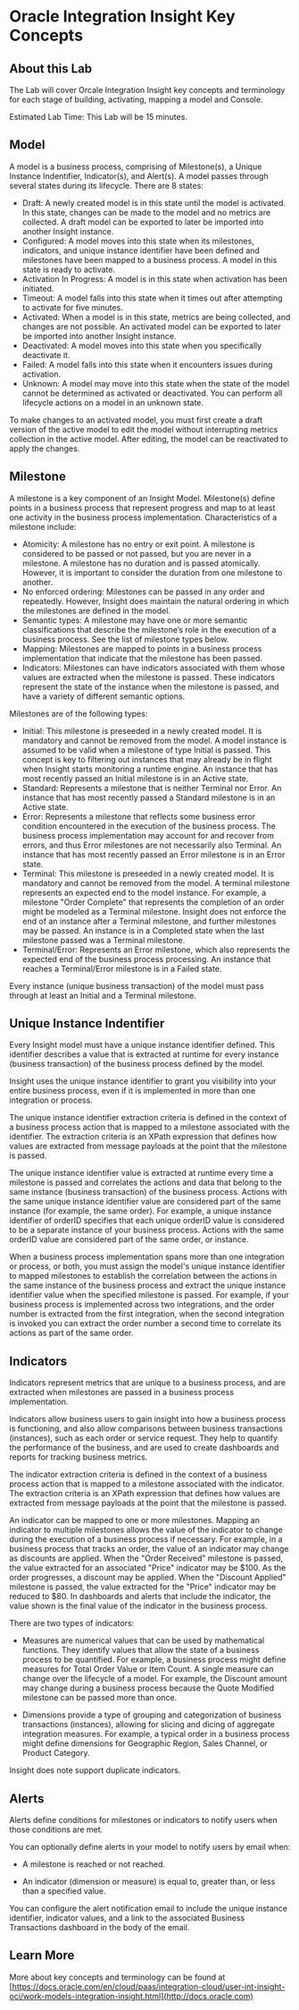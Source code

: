 # Oracle Integration Insight Key Concepts

## About this Lab

The Lab will cover Orcale Integration Insight key concepts and terminology for each stage of building, activating, mapping a model and Console. 

Estimated Lab Time: This Lab will be 15 minutes.


## Model
A model is a business process, comprising of Milestone(s), a Unique Instance Indentifier, Indicator(s), and Alert(s). A model passes through several states during its lifecycle. 
There are 8 states: 
* Draft: A newly created model is in this state until the model is activated. In this state, changes can be made to the model and no metrics are collected. A draft model can be exported to later be imported into another Insight instance.
* Configured: A model moves into this state when its milestones, indicators, and unique instance identifier have been defined and milestones have been mapped to a business process. A model in this state is ready to activate.
* Activation In Progress: A model is in this state when activation has been initiated.
* Timeout: A model falls into this state when it times out after attempting to activate for five minutes.
* Activated: When a model is in this state, metrics are being collected, and changes are not possible. An activated model can be exported to later be imported into another Insight instance.
* Deactivated: A model moves into this state when you specifically deactivate it.
* Failed: A model falls into this state when it encounters issues during activation.
* Unknown: A model may move into this state when the state of the model cannot be determined as activated or deactivated. You can perform all lifecycle actions on a model in an unknown state.

To make changes to an activated model, you must first create a draft version of the active model to edit the model without interrupting metrics collection in the active model. After editing, the model can be reactivated to apply the changes.

## Milestone
A milestone is a key component of an Insight Model. Milestone(s) define points in a business process that represent progress and map to at least one activity in the business process implementation. 
Characteristics of a milestone include:
* Atomicity: A milestone has no entry or exit point. A milestone is considered to be passed or not passed, but you are never in a milestone. A milestone has no duration and is passed atomically. However, it is important to consider the duration from one milestone to another.
* No enforced ordering: Milestones can be passed in any order and repeatedly. However, Insight does maintain the natural ordering in which the milestones are defined in the model.
* Semantic types: A milestone may have one or more semantic classifications that describe the milestone’s role in the execution of a business process. See the list of milestone types below.
* Mapping: Milestones are mapped to points in a business process implementation that indicate that the milestone has been passed.
* Indicators: Milestones can have indicators associated with them whose values are extracted when the milestone is passed. These indicators represent the state of the instance when the milestone is passed, and have a variety of different semantic options.

Milestones are of the following types:
* Initial: This milestone is preseeded in a newly created model. It is mandatory and cannot be removed from the model. A model instance is assumed to be valid when a milestone of type Initial is passed. This concept is key to filtering out instances that may already be in flight when Insight starts monitoring a runtime engine. An instance that has most recently passed an Initial milestone is in an Active state.
* Standard: Represents a milestone that is neither Terminal nor Error. An instance that has most recently passed a Standard milestone is in an Active state.
* Error: Represents a milestone that reflects some business error condition encountered in the execution of the business process. The business process implementation may account for and recover from errors, and thus Error milestones are not necessarily also Terminal. An instance that has most recently passed an Error milestone is in an Error state.
* Terminal: This milestone is preseeded in a newly created model. It is mandatory and cannot be removed from the model. A terminal milestone represents an expected end to the model instance. For example, a milestone "Order Complete" that represents the completion of an order might be modeled as a Terminal milestone. Insight does not enforce the end of an instance after a Terminal milestone, and further milestones may be passed. An instance is in a Completed state when the last milestone passed was a Terminal milestone.
* Terminal/Error: Represents an Error milestone, which also represents the expected end of the business process processing. An instance that reaches a Terminal/Error milestone is in a Failed state.

Every instance (unique business transaction) of the model must pass through at least an Initial and a Terminal milestone.

## Unique Instance Indentifier
Every Insight model must have a unique instance identifier defined. This identifier describes a value that is extracted at runtime for every instance (business transaction) of the business process defined by the model.

Insight uses the unique instance identifier to grant you visibility into your entire business process, even if it is implemented in more than one integration or process.

The unique instance identifier extraction criteria is defined in the context of a business process action that is mapped to a milestone associated with the identifier. The extraction criteria is an XPath expression that defines how values are extracted from message payloads at the point that the milestone is passed.

The unique instance identifier value is extracted at runtime every time a milestone is passed and correlates the actions and data that belong to the same instance (business transaction) of the business process. Actions with the same unique instance identifier value are considered part of the same instance (for example, the same order). For example, a unique instance identifier of orderID specifies that each unique orderID value is considered to be a separate instance of your business process. Actions with the same orderID value are considered part of the same order, or instance.

When a business process implementation spans more than one integration or process, or both, you must assign the model's unique instance identifier to mapped milestones to establish the correlation between the actions in the same instance of the business process and extract the unique instance identifier value when the specified milestone is passed. For example, if your business process is implemented across two integrations, and the order number is extracted from the first integration, when the second integration is invoked you can extract the order number a second time to correlate its actions as part of the same order.

## Indicators

Indicators represent metrics that are unique to a business process, and are extracted when milestones are passed in a business process implementation.

Indicators allow business users to gain insight into how a business process is functioning, and also allow comparisons between business transactions (instances), such as each order or service request. They help to quantify the performance of the business, and are used to create dashboards and reports for tracking business metrics.

The indicator extraction criteria is defined in the context of a business process action that is mapped to a milestone associated with the indicator. The extraction criteria is an XPath expression that defines how values are extracted from message payloads at the point that the milestone is passed.

An indicator can be mapped to one or more milestones. Mapping an indicator to multiple milestones allows the value of the indicator to change during the execution of a business process if necessary. For example, in a business process that tracks an order, the value of an indicator may change as discounts are applied. When the "Order Received" milestone is passed, the value extracted for an associated "Price" indicator may be $100. As the order progresses, a discount may be applied. When the "Discount Applied" milestone is passed, the value extracted for the "Price" indicator may be reduced to $80. In dashboards and alerts that include the indicator, the value shown is the final value of the indicator in the business process.

There are two types of indicators:

* Measures are numerical values that can be used by mathematical functions. They identify values that allow the state of a business process to be quantified. For example, a business process might define measures for Total Order Value or Item Count. A single measure can change over the lifecycle of a model. For example, the Discount amount may change during a business process because the Quote Modified milestone can be passed more than once.

* Dimensions provide a type of grouping and categorization of business transactions (instances), allowing for slicing and dicing of aggregate integration measures. For example, a typical order in a business process might define dimensions for Geographic Region, Sales Channel, or Product Category.

Insight does note support duplicate indicators. 

## Alerts

Alerts define conditions for milestones or indicators to notify users when those conditions are met.

You can optionally define alerts in your model to notify users by email when:

* A milestone is reached or not reached.

* An indicator (dimension or measure) is equal to, greater than, or less than a specified value.

You can configure the alert notification email to include the unique instance identifier, indicator values, and a link to the associated Business Transactions dashboard in the body of the email.

## Learn More

More about key concepts and terminology can be found at [https://docs.oracle.com/en/cloud/paas/integration-cloud/user-int-insight-oci/work-models-integration-insight.html](http://docs.oracle.com)
